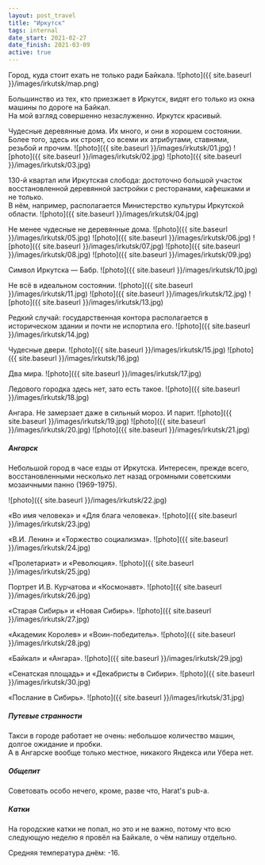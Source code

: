 ```yaml
---
layout: post_travel
title: "Иркутск"
tags: internal
date_start: 2021-02-27
date_finish: 2021-03-09
active: true
---
```


Город, куда стоит ехать не только ради Байкала.
![photo]({{ site.baseurl }}/images/irkutsk/map.png)

Большинство из тех, кто приезжает в Иркутск, видят его только из окна машины по дороге на Байкал.  
На мой взгляд совершенно незаслуженно. Иркутск красивый.

Чудесные деревянные дома. Их много, и они в хорошем состоянии. Более того, здесь их строят, со всеми их атрибутами, ставнями, резьбой и прочим.
![photo]({{ site.baseurl }}/images/irkutsk/01.jpg)
![photo]({{ site.baseurl }}/images/irkutsk/02.jpg)
![photo]({{ site.baseurl }}/images/irkutsk/03.jpg)

130-й квартал или Иркутская слобода: достоточно большой участок восстановленной деревянной застройки с ресторанами, кафешками и не только.  
В нём, например, располагается Министерство культуры Иркутской области.
![photo]({{ site.baseurl }}/images/irkutsk/04.jpg)

Не менее чудесные не деревянные дома.
![photo]({{ site.baseurl }}/images/irkutsk/05.jpg)
![photo]({{ site.baseurl }}/images/irkutsk/06.jpg)
![photo]({{ site.baseurl }}/images/irkutsk/07.jpg)
![photo]({{ site.baseurl }}/images/irkutsk/08.jpg)
![photo]({{ site.baseurl }}/images/irkutsk/09.jpg)

Символ Иркутска — Бабр.
![photo]({{ site.baseurl }}/images/irkutsk/10.jpg)

Не всё в идеальном состоянии.
![photo]({{ site.baseurl }}/images/irkutsk/11.jpg)
![photo]({{ site.baseurl }}/images/irkutsk/12.jpg)
![photo]({{ site.baseurl }}/images/irkutsk/13.jpg)

Редкий случай: государственная контора располагается в историческом здании и почти не испортила его.
![photo]({{ site.baseurl }}/images/irkutsk/14.jpg)

Чудесные двери.
![photo]({{ site.baseurl }}/images/irkutsk/15.jpg)
![photo]({{ site.baseurl }}/images/irkutsk/16.jpg)

Два мира.
![photo]({{ site.baseurl }}/images/irkutsk/17.jpg)

Ледового городка здесь нет, зато есть такое.
![photo]({{ site.baseurl }}/images/irkutsk/18.jpg)

Ангара. Не замерзает даже в сильный мороз. И парит.
![photo]({{ site.baseurl }}/images/irkutsk/19.jpg)
![photo]({{ site.baseurl }}/images/irkutsk/20.jpg)
![photo]({{ site.baseurl }}/images/irkutsk/21.jpg)

##### Ангарск

Небольшой город в часе езды от Иркутска. Интересен, прежде всего, восстановленными несколько лет назад огромными советскими мозаичными панно (1969-1975).

![photo]({{ site.baseurl }}/images/irkutsk/22.jpg)

«Во имя человека» и «Для блага человека».
![photo]({{ site.baseurl }}/images/irkutsk/23.jpg)

«В.И. Ленин» и «Торжество социализма».
![photo]({{ site.baseurl }}/images/irkutsk/24.jpg)

«Пролетариат» и «Революция».
![photo]({{ site.baseurl }}/images/irkutsk/25.jpg)

Портрет И.В. Курчатова и «Космонавт».
![photo]({{ site.baseurl }}/images/irkutsk/26.jpg)

«Старая Сибирь» и «Новая Сибирь».
![photo]({{ site.baseurl }}/images/irkutsk/27.jpg)

«Академик Королев» и «Воин-победитель».
![photo]({{ site.baseurl }}/images/irkutsk/28.jpg)

«Байкал» и «Ангара».
![photo]({{ site.baseurl }}/images/irkutsk/29.jpg)

«Сенатская площадь» и «Декабристы в Сибири».
![photo]({{ site.baseurl }}/images/irkutsk/30.jpg)

«Послание в Сибирь».
![photo]({{ site.baseurl }}/images/irkutsk/31.jpg)

##### Путевые странности

Такси в городе работает не очень: небольшое количество машин, долгое ожидание и пробки.  
А в Ангарске вообще только местное, никакого Яндекса или Убера нет.

##### Общепит

Советовать особо нечего, кроме, разве что, Harat's pub-а.

##### Катки

На городские катки не попал, но это и не важно, потому что всю следующую неделю я провёл на Байкале, о чём напишу отдельно.

Средняя температура днём: -16.
